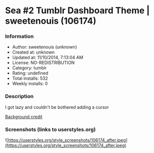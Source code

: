 # Sea #2 Tumblr Dashboard Theme | sweetenouis (106174)

### Information
- Author: sweetenouis (unknown)
- Created at: unknown
- Updated at: 11/10/2014, 7:13:04 AM
- License: NO-REDISTRIBUTION
- Category: tumblr
- Rating: undefined
- Total installs: 532
- Weekly installs: 0


### Description
I got lazy and couldn't be bothered adding a cursor

<a href="https://www.flickr.com/photos/caseygarner">Background credit</a>


### Screenshots (links to userstyles.org)
![https://userstyles.org/style_screenshots/106174_after.jpeg](https://userstyles.org/style_screenshots/106174_after.jpeg)


